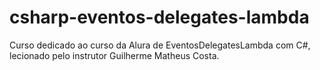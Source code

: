 # csharp-eventos-delegates-lambda

Curso dedicado ao curso da Alura de EventosDelegatesLambda com C#, lecionado pelo instrutor Guilherme Matheus Costa.
